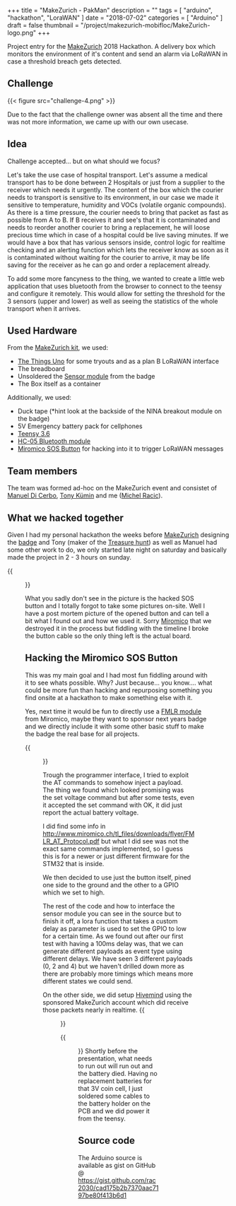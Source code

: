 +++
title = "MakeZurich - PakMan"
description = ""
tags = [
    "arduino",
    "hackathon",
    "LoraWAN"
]
date = "2018-07-02"
categories = [
    "Arduino"
]
draft = false
thumbnail = "/project/makezurich-mobifloc/MakeZurich-logo.png"
+++

Project entry for the [MakeZurich](https://makezurich.ch) 2018 Hackathon.
A delivery box which monitors the environment of it's content and send an alarm via LoRaWAN in case a threshold breach gets detected.

<!--more-->

## Challenge
{{< figure src="challenge-4.png" >}}

Due to the fact that the challenge owner was absent all the time and there was not more information, we came up with our own usecase.

## Idea
Challenge accepted... but on what should we focus?

Let's take the use case of hospital transport. Let's assume a medical transport has to be done between 2 Hospitals or just from a supplier to the receiver which needs it urgently. The content of the box which the courier needs to transport is sensitive to its environment, in our case we made it sensitive to temperature, humidity and VOCs (volatile organic compounds). As there is a time pressure, the courier needs to bring that packet as fast as possible from A to B. If B receives it and see's that it is contaminated and needs to reorder another courier to bring a replacement, he will loose precious time which in case of a hospital could be live saving minutes. If we would have a box that has various sensors inside, control logic for realtime checking and an alerting function which lets the receiver know as soon as it is contaminated without waiting for the courier to arrive, it may be life saving for the receiver as he can go and order a replacement already.

To add some more fancyness to the thing, we wanted to create a little web application that uses bluetooth from the browser to connect to the teensy and configure it remotely. This would allow for setting the threshold for the 3 sensors (upper and lower) as well as seeing the statistics of the whole transport when it arrives. 

## Used Hardware
From the [MakeZurich kit](https://makezurich.ch/box/4/), we used:

* [The Things Uno](https://www.thethingsnetwork.org/docs/devices/uno/) for some tryouts and as a plan B LoRaWAN interface
* The breadboard
* Unsoldered the [Sensor module](https://github.com/rac2030/IoT-conference-badge/blob/master/hardware/sensors-module-board-rev.0.1.0.pdf) from the badge
* The Box itself as a container

Additionally, we used:

* Duck tape (*hint look at the backside of the NINA breakout module on the badge)
* 5V Emergency battery pack for cellphones
* [Teensy 3.6](https://www.digikey.ch/en/product-highlight/s/sparkfun/teensy-3-6-development-boards)
* [HC-05 Bluetooth module](https://components101.com/wireless/hc-05-bluetooth-module)
* [Miromico SOS Button](http://www.miromico.ch/fmlr-lorawan-modules.html) for hacking into it to trigger LoRaWAN messages

## Team members
The team was formed ad-hoc on the MakeZurich event and consistet of [Manuel Di Cerbo](http://www.nexus-computing.ch), [Tony Kümin](http://kumin.ch) and me ([Michel Racic](http://racic.ch)).


## What we hacked together
Given I had my personal hackathon the weeks before [MakeZurich](https://makezurich.ch) designing the [badge](/project/makezurich-18-badge) and Tony (maker of the [Treasure hunt](/mz18)) as well as Manuel had some other work to do, we only started late night on saturday and basically made the project in 2 - 3 hours on sunday.

{{<figure src="the-hack.jpeg" caption="Final box">}}

What you sadly don't see in the picture is the hacked SOS button and I totally forgot to take some pictures on-site. Well I have a post mortem picture of the opened button and can tell a bit what I found out and how we used it. Sorry [Miromico](miromico.ch) that we destroyed it in the process but fiddling with the timeline I broke the button cable so the only thing left is the actual board.



## Hacking the Miromico SOS Button
This was my main goal and I had most fun fiddling around with it to see whats possible. Why? Just because... you know.... what could be more fun than hacking and repurposing something you find onsite at a hackathon to make something else with it.

Yes, next time it would be fun to directly use a [FMLR module](http://www.miromico.ch/fmlr-lorawan-modules.html) from Miromico, maybe they want to sponsor next years badge and we directly include it with some other basic stuff to make the badge the real base for all projects.

{{<figure src="sosbutton-overview-labeled.png" caption="Interfacing the button PCB">}}

Trough the programmer interface, I tried to exploit the AT commands to somehow inject a payload. The thing we found which looked promising was the set voltage command but after some tests, even it accepted the set command with OK, it did just report the actual battery voltage. 

I did find some info in http://www.miromico.ch/tl_files/downloads/flyer/FMLR_AT_Protocol.pdf but what I did see was not the exact same commands implemented, so I guess this is for a newer or just different firmware for the STM32 that is inside.

We then decided to use just the button itself, pined one side to the ground and the other to a GPIO which we set to high.

The rest of the code and how to interface the sensor module you can see in the source but to finish it off, a lora function that takes a custom delay as parameter is used to set the GPIO to low for a certain time. As we found out after our first test with having a 100ms delay was, that we can generate different payloads as event type using different delays. We have seen 3 different payloads (0, 2 and 4) but we haven't drilled down more as there are probably more timings which means more different states we could send.

On the other side, we did setup [Hivemind](https://hivemind.ch) using the sponsored MakeZurich account which did receive those packets nearly in realtime.
{{<figure src="hivemind-data.png" caption="Hivemind platform showing LoRa packets received">}}

{{<figure class="floatright30" src="sosbutton-back.jpg">}}
Shortly before the presentation, what needs to run out will run out and the battery died. Having no replacement batteries for that 3V coin cell, I just soldered some cables to the battery holder on the PCB and we did power it from the teensy.

## Source code
The Arduino source is available as gist on GitHub @ 
https://gist.github.com/rac2030/cad175b2b7370aac7197be80f413b6d1

